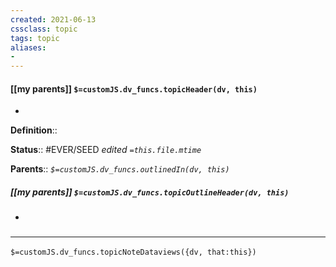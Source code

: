 ```yaml
---
created: 2021-06-13
cssclass: topic
tags: topic
aliases:
- 
---
```


#### [[my parents]] `$=customJS.dv_funcs.topicHeader(dv, this)`
- 


**Definition**::

**Status**:: #EVER/SEED 
*edited `=this.file.mtime`*

**Parents**:: 
*`$=customJS.dv_funcs.outlinedIn(dv, this)`*

##### [[my parents]] `$=customJS.dv_funcs.topicOutlineHeader(dv, this)`
- 

### <hr class="dataviews"/>

`$=customJS.dv_funcs.topicNoteDataviews({dv, that:this})`


